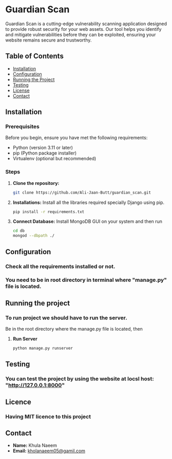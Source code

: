 # Guardian Scan

Guardian Scan is a cutting-edge vulnerability scanning application designed to provide robust security for your web assets. Our tool helps you identify and mitigate vulnerabilities before they can be exploited, ensuring your website remains secure and trustworthy.

## Table of Contents

- [Installation](#installation)
- [Configuration](#configuration)
- [Running the Project](#running-the-project)
- [Testing](#testing)
- [License](#license)
- [Contact](#contact)

## Installation

### Prerequisites

Before you begin, ensure you have met the following requirements:

- Python (version 3.11 or later)
- pip (Python package installer)
- Virtualenv (optional but recommended)

### Steps

1. **Clone the repository:**

   ```bash
   git clone https://github.com/Ali-Jaan-Butt/guardian_scan.git

2. **Installations:**
   Install all the libraries required specially Django using pip.
   ```bash
   pip install -r requirements.txt

4. **Connect Database:**
   Install MongoDB GUI on your system and then run
   ```bash
   cd db
   mongod --dbpath ./

## Configuration

### Check all the requirements installed or not.
### You need to be in root directory in terminal where "manage.py" file is located.

## Running the project

### To run project we should have to run the server.

Be in the root directory where the manage.py file is located, then

1. **Run Server**
   ```bash
   python manage.py runserver

## Testing

### You can test the project by using the website at locsl host: "http://127.0.0.1:8000"

## Licence

### Having MIT licence to this project

## Contact

- **Name:** Khula Naeem
- **Email:** kholanaeem05@gamil.com